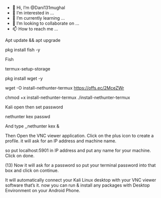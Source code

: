 - 👋 Hi, I’m @Dani131mughal
- 👀 I’m interested in ...
- 🌱 I’m currently learning ...
- 💞️ I’m looking to collaborate on ...
- 📫 How to reach me ...

<!---
Dani131mughal/Dani131mughal is a ✨ special ✨ repository because its `README.md` (this file) appears on your GitHub profile.
You can click the Preview link to take a look at your changes.
--->
Apt update && apt upgrade 

pkg install fish -y

Fish


termux-setup-storage

pkg install wget -y

wget -O install-nethunter-termux https://offs.ec/2MceZWr

chmod +x install-nethunter-termux
./install-nethunter-termux

Kali open then set password 
 
nethunter kex passwd

And type ,,nethunter kex &

Then Open the VNC viewer application. Click on the plus icon to create a profile. it will ask for an IP address and machine name.

so put localhost:5901 in IP address and put any name for your machine. Click on done.

(13) Now it will ask for a password so put your terminal password into that box and click on continue.

It will automatically connect your Kali Linux desktop with your VNC viewer software that’s it. now you can run & install any packages with Desktop Environment on your Android Phone.
